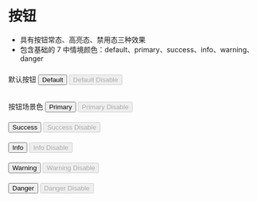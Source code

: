 # 按钮

- 具有按钮常态、高亮态、禁用态三种效果
- 包含基础的 7 中情境颜色：default、primary、success、info、warning、danger

<link rel="stylesheet" href="http://localhost:8080/src/definitions/view/button/button.min.css">
<style>
  button{margin:10px 0;}
</style>

默认按钮
<button class="mo-btn mo-btn-Default">Default</button>
<button class="mo-btn mo-btn-Default" disabled>Default Disable</button>

按钮场景色
<button class="mo-btn mo-btn-Primary">Primary</button>
<button class="mo-btn mo-btn-Primary" disabled>Primary Disable</button>
<br>
<button class="mo-btn mo-btn-Success">Success</button>
<button class="mo-btn mo-btn-Success" disabled>Success Disable</button>
<br>
<button class="mo-btn mo-btn-Info">Info</button>
<button class="mo-btn mo-btn-Info" disabled>Info Disable</button>
<br>
<button class="mo-btn mo-btn-Warning">Warning</button>
<button class="mo-btn mo-btn-Warning" disabled>Warning Disable</button>
<br>
<button class="mo-btn mo-btn-Danger">Danger</button>
<button class="mo-btn mo-btn-Danger" disabled>Danger Disable</button>